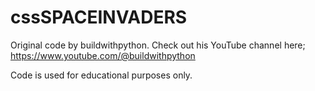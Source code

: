 # cssSPACEINVADERS

Original code by buildwithpython. Check out his YouTube channel here; https://www.youtube.com/@buildwithpython

Code is used for educational purposes only.
